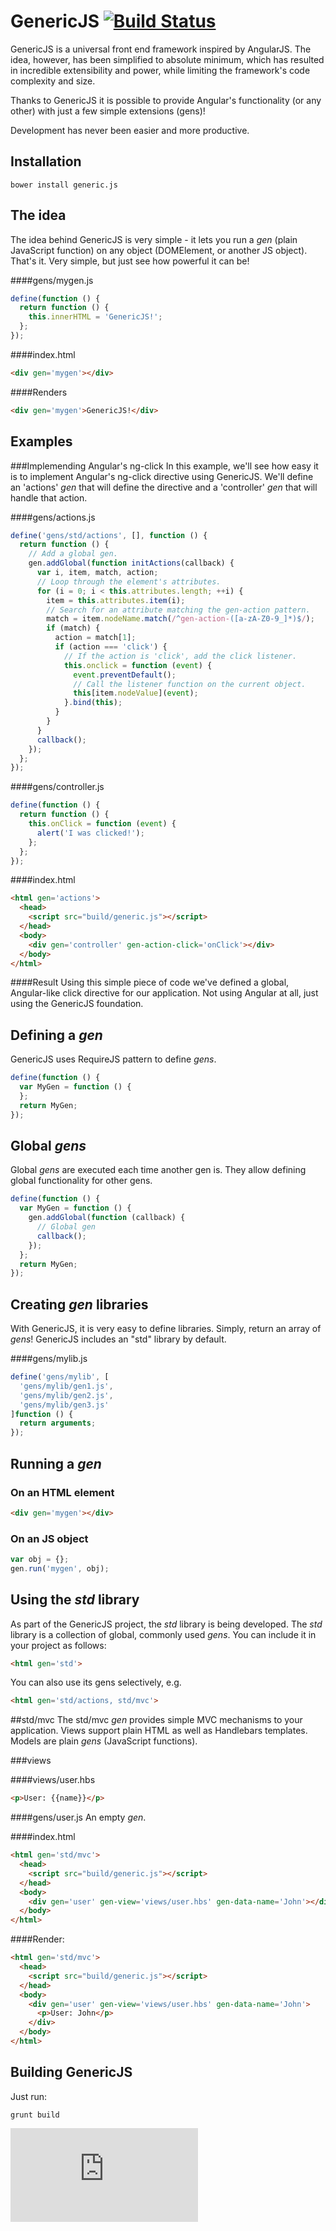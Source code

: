 GenericJS [![Build Status](https://travis-ci.org/maciejzasada/generic.js.png?branch=master)](https://travis-ci.org/maciejzasada/generic.js)
=========

GenericJS is a universal front end framework inspired by AngularJS. The idea, however, has been simplified to absolute minimum, which has resulted in incredible extensibility and power, while limiting the framework's code complexity and size.

Thanks to GenericJS it is possible to provide Angular's functionality (or any other) with just a few simple extensions (gens)!  

Development has never been easier and more productive.


Installation
---------
```bower install generic.js```


The idea
---------
The idea behind GenericJS is very simple - it lets you run a *gen* (plain JavaScript function) on any object (DOMElement, or another JS object). That's it. Very simple, but just see how powerful it can be!

####gens/mygen.js
```javascript
define(function () {
  return function () {
    this.innerHTML = 'GenericJS!';
  };
});
```

####index.html
```html
<div gen='mygen'></div>
```

####Renders
```html
<div gen='mygen'>GenericJS!</div>
```


Examples
---------

###Implemending Angular's ng-click
In this example, we'll see how easy it is to implement Angular's ng-click directive using GenericJS.
We'll define an 'actions' *gen* that will define the directive and a 'controller' *gen* that will handle that action.

####gens/actions.js
```javascript
define('gens/std/actions', [], function () {
  return function () {
    // Add a global gen.
    gen.addGlobal(function initActions(callback) {
      var i, item, match, action;
      // Loop through the element's attributes.
      for (i = 0; i < this.attributes.length; ++i) {
        item = this.attributes.item(i);
        // Search for an attribute matching the gen-action pattern.
        match = item.nodeName.match(/^gen-action-([a-zA-Z0-9_]*)$/);
        if (match) {
          action = match[1];
          if (action === 'click') {
            // If the action is 'click', add the click listener.
            this.onclick = function (event) {
              event.preventDefault();
              // Call the listener function on the current object.
              this[item.nodeValue](event);
            }.bind(this);
          }
        }
      }
      callback();
    });
  };
});

```


####gens/controller.js
```javascript
define(function () {
  return function () {
    this.onClick = function (event) {
      alert('I was clicked!');
    };
  };
});
```


####index.html
```html
<html gen='actions'>
  <head>
    <script src="build/generic.js"></script>
  </head>
  <body>
    <div gen='controller' gen-action-click='onClick'></div>
  </body>
</html>
```


####Result
Using this simple piece of code we've defined a global, Angular-like click directive for our application. Not using Angular at all, just using the GenericJS foundation.


Defining a *gen*
---------
GenericJS uses RequireJS pattern to define *gens*.

```javascript
define(function () {
  var MyGen = function () {
  };
  return MyGen;
});
```


Global *gens*
---------
Global *gens* are executed each time another gen is. They allow defining global functionality for other gens.
```javascript
define(function () {
  var MyGen = function () {
    gen.addGlobal(function (callback) {
      // Global gen
      callback();
    });
  };
  return MyGen;
});
```


Creating *gen* libraries
---------
With GenericJS, it is very easy to define libraries. Simply, return an array of *gens*! GenericJS includes an "std" library by default.

####gens/mylib.js

```javascript
define('gens/mylib', [
  'gens/mylib/gen1.js',
  'gens/mylib/gen2.js',
  'gens/mylib/gen3.js'
]function () {
  return arguments;
});
```


Running a *gen*
---------

### On an HTML element

```html
<div gen='mygen'></div>
```

### On an JS object

```javascript
var obj = {};
gen.run('mygen', obj);
```


Using the *std* library
---------
As part of the GenericJS project, the *std* library is being developed. The *std* library is a collection of global, commonly used *gens*.
You can include it in your project as follows:
```html
<html gen='std'>
```

You can also use its gens selectively, e.g.
```html
<html gen='std/actions, std/mvc'>
```

##std/mvc
The std/mvc *gen* provides simple MVC mechanisms to your application.
Views support plain HTML as well as Handlebars templates.
Models are plain *gens* (JavaScript functions).

###views

####views/user.hbs
```html
<p>User: {{name}}</p>
```

####gens/user.js
An empty *gen*.

####index.html
```html
<html gen='std/mvc'>
  <head>
    <script src="build/generic.js"></script>
  </head>
  <body>
    <div gen='user' gen-view='views/user.hbs' gen-data-name='John'></div>
  </body>
</html>
```


####Render:
```html
<html gen='std/mvc'>
  <head>
    <script src="build/generic.js"></script>
  </head>
  <body>
    <div gen='user' gen-view='views/user.hbs' gen-data-name='John'>
      <p>User: John</p>
    </div>
  </body>
</html>
```


Building GenericJS
---------
Just run:

```grunt build```


[![Analytics](https://ga-beacon.appspot.com/UA-47509985-1/generic.js/README.md?pixel)](https://github.com/igrigorik/ga-beacon)

